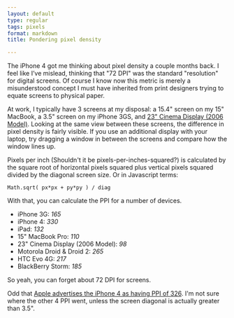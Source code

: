 ```yaml
---
layout: default
type: regular
tags: pixels
format: markdown
title: Pondering pixel density

---
```

The iPhone 4 got me thinking about pixel density a couple months back. I feel like I’ve mislead, thinking that "72 DPI" was the standard "resolution" for digital screens. Of course I know now this metric is merely a misunderstood concept I must have inherited from print designers trying to equate screens to physical paper.

At work, I typically have 3 screens at my disposal: a 15.4" screen on my 15" MacBook, a 3.5" screen on my iPhone 3GS, and [23" Cinema Display (2006 Model)](http://guides.macrumors.com/Apple_Cinema_Displays). Looking at the same view between these screens, the difference in pixel density is fairly visible. If you use an additional display with your laptop, try dragging a window in between the screens and compare how the window lines up.

Pixels per inch (Shouldn't it be pixels-per-inches-squared?) is calculated by the square root of horizontal pixels squared plus vertical pixels squared divided by the diagonal screen size. Or in Javascript terms:

    Math.sqrt( px*px + py*py ) / diag

With that, you can calculate the PPI for a number of devices.

+ iPhone 3G: _165_
+ iPhone 4: _330_
+ iPad: _132_
+ 15" MacBook Pro: _110_
+ 23" Cinema Display (2006 Model): _98_
+ Motorola Droid & Droid 2: _265_
+ HTC Evo 4G: _217_
+ BlackBerry Storm: _185_

So yeah, you can forget about 72 DPI for screens.

Odd that [Apple advertises the iPhone 4 as having PPI of 326](http://www.apple.com/iphone/specs.html). I'm not sure where the other 4 PPI went, unless the screen diagonal is actually greater than 3.5".